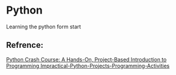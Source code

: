 # Python
Learning the python form start

## Refrence:
[Python Crash Course: A Hands-On, Project-Based Introduction to Programming ](https://www.amazon.com/Python-Crash-Course-Hands-Project-Based/dp/1593276036)
[Impractical-Python-Projects-Programming-Activities](https://www.amazon.com/Impractical-Python-Projects-Programming-Activities/dp/159327890X)
